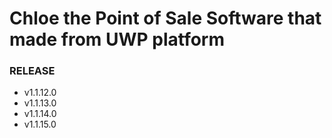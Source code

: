 # Chloe the Point of Sale Software that made from UWP platform

### RELEASE
 -  v1.1.12.0
 -  v1.1.13.0
 -  v1.1.14.0
 -  v1.1.15.0
